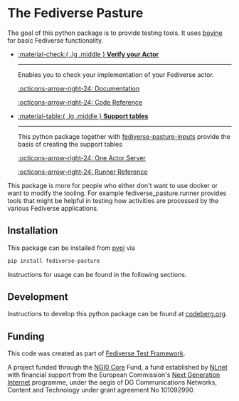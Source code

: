 <!--
SPDX-FileCopyrightText: 2023 Helge

SPDX-License-Identifier: CC-BY-4.0
-->

# The Fediverse Pasture

The goal of this python package is to provide testing tools. It
uses [bovine](https://bovine.readthedocs.io/en/latest/) for basic
Fediverse functionality.

<div class="grid cards" markdown>

- [:material-check:{ .lg .middle } __Verify your Actor__](https://verify.funfedi.dev/)

    ---

    Enables you to check your implementation of your Fediverse actor.

    [:octicons-arrow-right-24: Documentation](./verify_actor.md)

    [:octicons-arrow-right-24: Code Reference](./reference/server.md#fediverse_pasture.server.verify_actor)

- [:material-table:{ .lg .middle } __Support tables__](https://funfedi.dev/support_tables/)

    ---

    This python package together with [fediverse-pasture-inputs](https://inputs.funfedi.dev/)
    provide the basis of creating the support tables

    [:octicons-arrow-right-24: One Actor Server](./one_actor.md)

    [:octicons-arrow-right-24: Runner Reference](./reference/runner.md)

</div>

This package is more for people who either don't want to use docker
or want to modify the tooling. For example fediverse_pasture.runner
provides tools that might be helpful in testing how activities are
processed by the various Fediverse applications.

## Installation

This package can be installed from [pypi](https://pypi.org/project/fediverse-pasture/)
via

```bash
pip install fediverse-pasture
```

Instructions for usage can be found in the following sections.

## Development

Instructions to develop this python package can be found
at [codeberg.org](https://codeberg.org/funfedidev/python_fediverse_pasture).

## Funding

This code was created as part of [Fediverse Test Framework](https://nlnet.nl/project/FediverseTestFramework/).

A project funded through the [NGI0 Core](https://nlnet.nl/core) Fund,
a fund established by [NLnet](https://nlnet.nl/) with financial support from
the European Commission's [Next Generation Internet](https://ngi.eu/) programme,
under the aegis of DG Communications Networks, Content and Technology
under grant agreement No 101092990.
